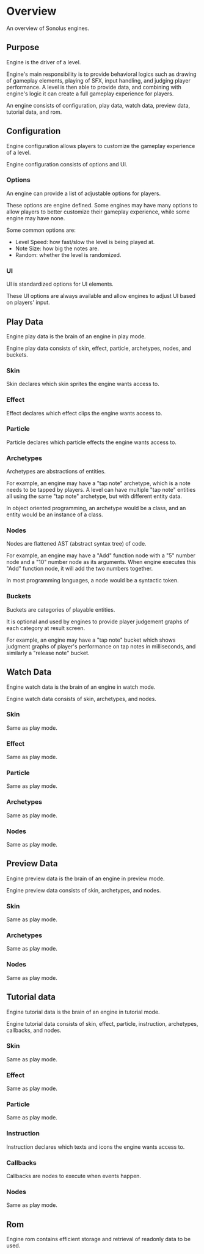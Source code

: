 # Overview

An overview of Sonolus engines.

## Purpose

Engine is the driver of a level.

Engine's main responsibility is to provide behavioral logics such as drawing of gameplay elements, playing of SFX, input handling, and judging player performance. A level is then able to provide data, and combining with engine's logic it can create a full gameplay experience for players.

An engine consists of configuration, play data, watch data, preview data, tutorial data, and rom.

## Configuration

Engine configuration allows players to customize the gameplay experience of a level.

Engine configuration consists of options and UI.

### Options

An engine can provide a list of adjustable options for players.

These options are engine defined. Some engines may have many options to allow players to better customize their gameplay experience, while some engine may have none.

Some common options are:

-   Level Speed: how fast/slow the level is being played at.
-   Note Size: how big the notes are.
-   Random: whether the level is randomized.

### UI

UI is standardized options for UI elements.

These UI options are always available and allow engines to adjust UI based on players' input.

## Play Data

Engine play data is the brain of an engine in play mode.

Engine play data consists of skin, effect, particle, archetypes, nodes, and buckets.

### Skin

Skin declares which skin sprites the engine wants access to.

### Effect

Effect declares which effect clips the engine wants access to.

### Particle

Particle declares which particle effects the engine wants access to.

### Archetypes

Archetypes are abstractions of entities.

For example, an engine may have a "tap note" archetype, which is a note needs to be tapped by players. A level can have multiple "tap note" entities all using the same "tap note" archetype, but with different entity data.

In object oriented programming, an archetype would be a class, and an entity would be an instance of a class.

### Nodes

Nodes are flattened AST (abstract syntax tree) of code.

For example, an engine may have a "Add" function node with a "5" number node and a "10" number node as its arguments. When engine executes this "Add" function node, it will add the two numbers together.

In most programming languages, a node would be a syntactic token.

### Buckets

Buckets are categories of playable entities.

It is optional and used by engines to provide player judgement graphs of each category at result screen.

For example, an engine may have a "tap note" bucket which shows judgment graphs of player's performance on tap notes in milliseconds, and similarly a "release note" bucket.

## Watch Data

Engine watch data is the brain of an engine in watch mode.

Engine watch data consists of skin, archetypes, and nodes.

### Skin

Same as play mode.

### Effect

Same as play mode.

### Particle

Same as play mode.

### Archetypes

Same as play mode.

### Nodes

Same as play mode.

## Preview Data

Engine preview data is the brain of an engine in preview mode.

Engine preview data consists of skin, archetypes, and nodes.

### Skin

Same as play mode.

### Archetypes

Same as play mode.

### Nodes

Same as play mode.

## Tutorial data

Engine tutorial data is the brain of an engine in tutorial mode.

Engine tutorial data consists of skin, effect, particle, instruction, archetypes, callbacks, and nodes.

### Skin

Same as play mode.

### Effect

Same as play mode.

### Particle

Same as play mode.

### Instruction

Instruction declares which texts and icons the engine wants access to.

### Callbacks

Callbacks are nodes to execute when events happen.

### Nodes

Same as play mode.

## Rom

Engine rom contains efficient storage and retrieval of readonly data to be used.
